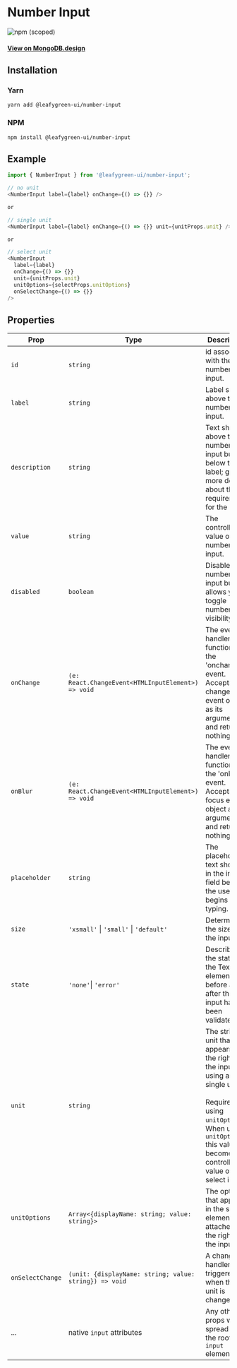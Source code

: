 # Number Input

![npm (scoped)](https://img.shields.io/npm/v/@leafygreen-ui/number-input.svg)

#### [View on MongoDB.design](https://www.mongodb.design/component/number-input/example/)

## Installation

### Yarn

```shell
yarn add @leafygreen-ui/number-input
```

### NPM

```shell
npm install @leafygreen-ui/number-input
```

## Example

```js
import { NumberInput } from '@leafygreen-ui/number-input';

// no unit
<NumberInput label={label} onChange={() => {}} />

or

// single unit
<NumberInput label={label} onChange={() => {}} unit={unitProps.unit} />

or

// select unit
<NumberInput
  label={label}
  onChange={() => {}}
  unit={unitProps.unit}
  unitOptions={selectProps.unitOptions}
  onSelectChange={() => {}}
/>
```

## Properties

| Prop             | Type                                                   | Description                                                                                                                                                                                                      | Default   |
| ---------------- | ------------------------------------------------------ | ---------------------------------------------------------------------------------------------------------------------------------------------------------------------------------------------------------------- | --------- |
| `id`             | `string`                                               | id associated with the number input.                                                                                                                                                                             |           |
| `label`          | `string`                                               | Label shown above the number input.                                                                                                                                                                              |           |
| `description`    | `string`                                               | Text shown above the number input but below the label; gives more details about the requirements for the input.                                                                                                  |           |
| `value`          | `string`                                               | The controlled value of the number input.                                                                                                                                                                        |           |
| `disabled`       | `boolean`                                              | Disables the number input but still allows you to toggle number visibility.                                                                                                                                      | `false`   |
| `onChange`       | `(e: React.ChangeEvent<HTMLInputElement>) => void`     | The event handler function for the 'onchange' event. Accepts the change event object as its argument and returns nothing.                                                                                        |
| `onBlur`         | `(e: React.ChangeEvent<HTMLInputElement>) => void`     | The event handler function for the 'onblur' event. Accepts the focus event object as its argument and returns nothing.                                                                                           |           |
| `placeholder`    | `string`                                               | The placeholder text shown in the input field before the user begins typing.                                                                                                                                     |           |
| `size`           | `'xsmall'` \| `'small'` \| `'default'`                 | Determines the size of the input.                                                                                                                                                                                | `default` |
| `state`          | `'none'`\| `'error'`                                   | Describes the state of the TextInput element before and after the input has been validated                                                                                                                       | `'none'`  |
| `unit`           | `string`                                               | The string unit that appears to the right of the input if using a single unit. </br> </br>Required if using `unitOptions`. When using `unitOptions` this value becomes the controlled value of the select input. | `default` |
| `unitOptions`    | `Array<{displayName: string; value: string}>`          | The options that appear in the select element attached to the right of the input.                                                                                                                                | `default` |
| `onSelectChange` | `(unit: {displayName: string; value: string}) => void` | A change handler triggered when the unit is changed.                                                                                                                                                             |
| ...              | native `input` attributes                              | Any other props will be spread on the root `input` element                                                                                                                                                       |           |
